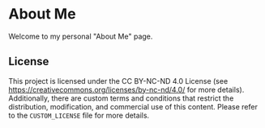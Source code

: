 # About Me

Welcome to my personal "About Me" page.

## License

This project is licensed under the CC BY-NC-ND 4.0 License (see https://creativecommons.org/licenses/by-nc-nd/4.0/ for more details). Additionally, there are custom terms and conditions that restrict the distribution, modification, and commercial use of this content. Please refer to the `CUSTOM_LICENSE` file for more details.
